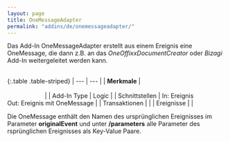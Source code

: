 ```yaml
---
layout: page
title: OneMessageAdapter
permalink: "addins/de/onemessageadapter/"
---
```


Das Add-In OneMessageAdapter erstellt aus einem Ereignis eine OneMessage, die dann z.B. an das _OneOffixxDocumentCreator_ oder _Bizagi_ Add-In weitergeleitet werden kann.
<br /><br />

{:.table .table-striped}
| --- | --- |
| __Merkmale__ | &nbsp;&nbsp;&nbsp;&nbsp;&nbsp;&nbsp;&nbsp;&nbsp;&nbsp;&nbsp;&nbsp;&nbsp;&nbsp;&nbsp;&nbsp;&nbsp;&nbsp;&nbsp;&nbsp;&nbsp;&nbsp;&nbsp;&nbsp;&nbsp;&nbsp;&nbsp;&nbsp;&nbsp;&nbsp;&nbsp;&nbsp;&nbsp;&nbsp;&nbsp;&nbsp;&nbsp;&nbsp;&nbsp;&nbsp;&nbsp;&nbsp;&nbsp;&nbsp;&nbsp;&nbsp;&nbsp;&nbsp;&nbsp;&nbsp;&nbsp;&nbsp;&nbsp;&nbsp;&nbsp;&nbsp;&nbsp;&nbsp;&nbsp;&nbsp;&nbsp;&nbsp;&nbsp;&nbsp;&nbsp;&nbsp;&nbsp;&nbsp;&nbsp;&nbsp;&nbsp;&nbsp;&nbsp;&nbsp;&nbsp;&nbsp;&nbsp;&nbsp;&nbsp;&nbsp;&nbsp;&nbsp;&nbsp;&nbsp;&nbsp;&nbsp;&nbsp;&nbsp;&nbsp;&nbsp;&nbsp;&nbsp;&nbsp;&nbsp;&nbsp;&nbsp;&nbsp;&nbsp;&nbsp;&nbsp;&nbsp;&nbsp;&nbsp;&nbsp;&nbsp;&nbsp;&nbsp;&nbsp;&nbsp;&nbsp;&nbsp;&nbsp;&nbsp;&nbsp;&nbsp;&nbsp;&nbsp;&nbsp;&nbsp;&nbsp;&nbsp;&nbsp;&nbsp;&nbsp;&nbsp;&nbsp;&nbsp;&nbsp;&nbsp;&nbsp;&nbsp;&nbsp;&nbsp;&nbsp;&nbsp;&nbsp;&nbsp;&nbsp;&nbsp;&nbsp;&nbsp;&nbsp;&nbsp;&nbsp;&nbsp;&nbsp;&nbsp;&nbsp;&nbsp;&nbsp; |
| Add-In Type | Logic |
| Schnittstellen | In: Ereignis<br /> Out: Ereignis mit OneMessage |
| Transaktionen | |
| Ereignisse | <Instanz> |

Die OneMessage enthält den Namen des ursprünglichen Ereignisses im Parameter __originalEvent__ und unter __/parameters__ alle Parameter des rsprünglichen Ereignisses als Key-Value Paare.
